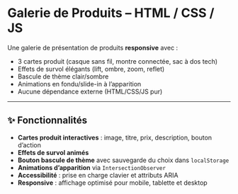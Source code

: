 # Galerie de Produits – HTML / CSS / JS

Une galerie de présentation de produits **responsive** avec :
- 3 cartes produit (casque sans fil, montre connectée, sac à dos tech)
- Effets de survol élégants (lift, ombre, zoom, reflet)
- Bascule de thème clair/sombre
- Animations en fondu/slide-in à l’apparition
- Aucune dépendance externe (HTML/CSS/JS pur)

---

## ✨ Fonctionnalités
- **Cartes produit interactives** : image, titre, prix, description, bouton d’action
- **Effets de survol animés**
- **Bouton bascule de thème** avec sauvegarde du choix dans `localStorage`
- **Animations d’apparition** via `IntersectionObserver`
- **Accessibilité** : prise en charge clavier et attributs ARIA
- **Responsive** : affichage optimisé pour mobile, tablette et desktop


